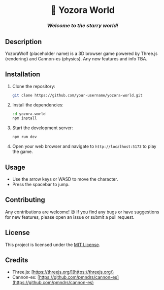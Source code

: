 <div align="center">

# 🎑 Yozora World
### *Welcome to the starry world!*

</div>

## Description

YozoraWolf (placeholder name) is a 3D browser game powered by Three.js (rendering) and Cannon-es (physics). Any new features and info TBA.

## Installation

1. Clone the repository:

    ```bash
    git clone https://github.com/your-username/yozora-world.git
    ```

2. Install the dependencies:

    ```bash
    cd yozora-world
    npm install
    ```

3. Start the development server:

    ```bash
    npm run dev
    ```

4. Open your web browser and navigate to `http://localhost:5173` to play the game.

## Usage

- Use the arrow keys or WASD to move the character.
- Press the spacebar to jump.

## Contributing

Any contributions are welcome! 😉 If you find any bugs or have suggestions for new features, please open an issue or submit a pull request.

## License

This project is licensed under the [MIT License](LICENSE).

## Credits

- Three.js: [https://threejs.org/](https://threejs.org/)
- Cannon-es: [https://github.com/pmndrs/cannon-es](https://github.com/pmndrs/cannon-es)
